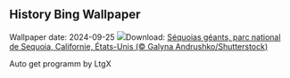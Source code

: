 ## History Bing Wallpaper
Wallpaper date: 2024-09-25
![](https://www.bing.com/th?id=OHR.GiantSequoias_FR-FR6286299520_UHD.jpg&w=1000)Download: [Séquoias géants, parc national de Sequoia, Californie, États-Unis (© Galyna Andrushko/Shutterstock)](https://www.bing.com/th?id=OHR.GiantSequoias_FR-FR6286299520_UHD.jpg)

Auto get programm by LtgX
